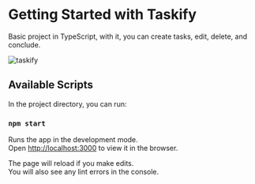 # Getting Started with Taskify

Basic project in TypeScript, with it, you can create tasks, edit, delete, and conclude.

![taskify](https://user-images.githubusercontent.com/24777227/201620994-ed682715-3d35-4169-82c9-5707b23460a5.png)


## Available Scripts

In the project directory, you can run:

### `npm start`

Runs the app in the development mode.\
Open [http://localhost:3000](http://localhost:3000) to view it in the browser.

The page will reload if you make edits.\
You will also see any lint errors in the console.

